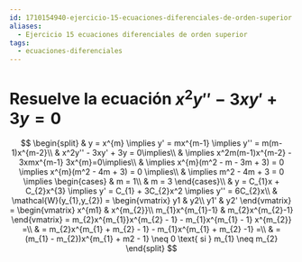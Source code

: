 ```yaml
---
id: 1710154940-ejercicio-15-ecuaciones-diferenciales-de-orden-superior
aliases:
  - Ejercicio 15 ecuaciones diferenciales de orden superior
tags:
  - ecuaciones-diferenciales
---
```


# Resuelve la ecuación ${x^2y'' - 3xy' + 3y = 0}$

$$
\begin{split}
    & y = x^{m} \implies y' = mx^{m-1} \implies y'' = m(m-1)x^{m-2}\\
    & x^2y'' - 3xy' + 3y = 0\implies\\
    & \implies x^2m(m-1)x^{m-2} - 3xmx^{m-1} 3x^{m}=0\implies\\
    & \implies x^{m}(m^2 - m - 3m + 3)  = 0 \implies x^{m}(m^2 - 4m + 3) = 0 \implies\\
    & \implies m^2 - 4m + 3 = 0 \implies
    \begin{cases}
        & m = 1\\
        & m = 3
    \end{cases}\\
    & y = C_{1}x + C_{2}x^{3} \implies y' = C_{1} + 3C_{2}x^2 \implies y'' = 6C_{2}x\\
    & \mathcal{W}(y_{1},y_{2}) =
    \begin{vmatrix}
        y1 & y2\\
        y1' & y2'
    \end{vmatrix} =
    \begin{vmatrix}
        x^{m1} & x^{m_{2}}\\
        m_{1}x^{m_{1}-1} & m_{2}x^{m_{2}-1}  
    \end{vmatrix}
    = m_{2}x^{m_{1}}x^{m_{2} - 1} - m_{1}x^{m_{1} - 1} x^{m_{2}} =\\
    & = m_{2}x^{m_{1} + m_{2} - 1} - m_{1}x^{m_{1} + m_{2} -1} =\\
    & = (m_{1} - m_{2})x^{m_{1} + m2 - 1} \neq 0 \text{ si } m_{1} \neq m_{2}
\end{split}
$$
